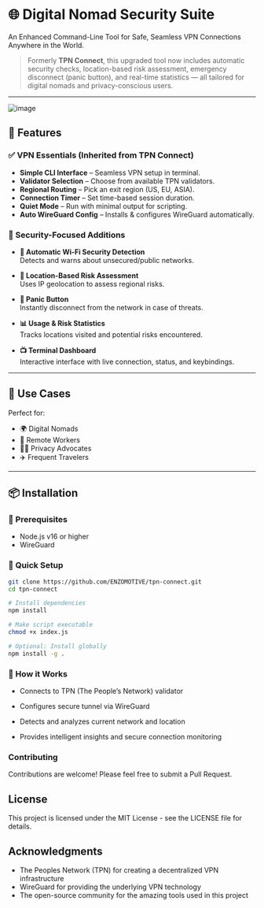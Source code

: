# 🌐 Digital Nomad Security Suite

An Enhanced Command-Line Tool for Safe, Seamless VPN Connections Anywhere in the World.

> Formerly **TPN Connect**, this upgraded tool now includes automatic security checks, location-based risk assessment, emergency disconnect (panic button), and real-time statistics — all tailored for digital nomads and privacy-conscious users.

---

![image](https://github.com/user-attachments/assets/2c25fd1f-e020-4cd1-8cf9-7901aa55d028)


## 🚀 Features

### ✅ VPN Essentials (Inherited from TPN Connect)
- **Simple CLI Interface** – Seamless VPN setup in terminal.
- **Validator Selection** – Choose from available TPN validators.
- **Regional Routing** – Pick an exit region (US, EU, ASIA).
- **Connection Timer** – Set time-based session duration.
- **Quiet Mode** – Run with minimal output for scripting.
- **Auto WireGuard Config** – Installs & configures WireGuard automatically.

### 🔐 Security-Focused Additions
- **📶 Automatic Wi-Fi Security Detection**  
  Detects and warns about unsecured/public networks.

- **📍 Location-Based Risk Assessment**  
  Uses IP geolocation to assess regional risks.

- **🛑 Panic Button**  
  Instantly disconnect from the network in case of threats.

- **📊 Usage & Risk Statistics**  
  Tracks locations visited and potential risks encountered.

- **📺 Terminal Dashboard**  
  Interactive interface with live connection, status, and keybindings.

---

## 🎯 Use Cases
Perfect for:
- 🌍 Digital Nomads  
- 💼 Remote Workers  
- 🧑‍💻 Privacy Advocates  
- ✈️ Frequent Travelers  

---

## 📦 Installation

### 🔧 Prerequisites
- Node.js v16 or higher
- WireGuard

### 🚀 Quick Setup

```bash
git clone https://github.com/ENZOMOTIVE/tpn-connect.git
cd tpn-connect

# Install dependencies
npm install

# Make script executable
chmod +x index.js

# Optional: Install globally
npm install -g .
```

### 🧠 How it Works
- Connects to TPN (The People’s Network) validator

- Configures secure tunnel via WireGuard

- Detects and analyzes current network and location

- Provides intelligent insights and secure connection monitoring

### Contributing

Contributions are welcome! Please feel free to submit a Pull Request.

## License

This project is licensed under the MIT License - see the LICENSE file for details.

## Acknowledgments

- The Peoples Network (TPN) for creating a decentralized VPN infrastructure
- WireGuard for providing the underlying VPN technology
- The open-source community for the amazing tools used in this project
